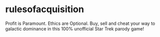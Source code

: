 # rulesofacquisition
Profit is Paramount. Ethics are Optional. Buy, sell and cheat your way to galactic dominance in this 100% unofficial Star Trek parody game!
